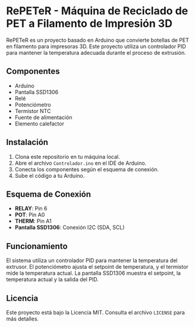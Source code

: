 # RePETeR - Máquina de Reciclado de PET a Filamento de Impresión 3D

RePETeR es un proyecto basado en Arduino que convierte botellas de PET en filamento para impresoras 3D. Este proyecto utiliza un controlador PID para mantener la temperatura adecuada durante el proceso de extrusión.

## Componentes

- Arduino
- Pantalla SSD1306
- Relé
- Potenciómetro
- Termistor NTC
- Fuente de alimentación
- Elemento calefactor

## Instalación

1. Clona este repositorio en tu máquina local.
2. Abre el archivo `Controlador.ino` en el IDE de Arduino.
3. Conecta los componentes según el esquema de conexión.
4. Sube el código a tu Arduino.

## Esquema de Conexión

- **RELAY**: Pin 6
- **POT**: Pin A0
- **THERM**: Pin A1
- **Pantalla SSD1306**: Conexión I2C (SDA, SCL)

## Funcionamiento

El sistema utiliza un controlador PID para mantener la temperatura del extrusor. El potenciómetro ajusta el setpoint de temperatura, y el termistor mide la temperatura actual. La pantalla SSD1306 muestra el setpoint, la temperatura actual y la salida del PID.


## Licencia

Este proyecto está bajo la Licencia MIT. Consulta el archivo `LICENSE` para más detalles.
